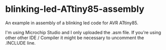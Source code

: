 # blinking-led-ATtiny85-assembly
An example in assembly of a blinking led code for AVR ATtiny85.

I'm using Microchip Studio and I only uploaded the .asm file. If you're using other other IDE / Compiler it might be necessary to uncomment the .INCLUDE line.
